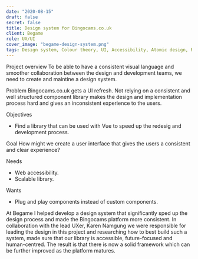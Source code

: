 ```yaml
---
date: "2020-08-15"
draft: false
secret: false
title: Design system for Bingocams.co.uk
client: Begame
role: UX/UI
cover_image: "begame-design-system.png"
tags: Design system, Colour theory, UI, Accessibility, Atomic design, Responsive design, Sketch, Zeplin, Abstract
---
```


Project overview
To be able to have a consistent visual language and smoother collaboration between the design and development teams, we need to create and maintine a design system. 

Problem
Bingocams.co.uk gets a UI refresh. Not relying on a consistent and well structured component library makes the design and implementation process hard and gives an inconsistent experience to the users. 

Objectives
- Find a library that can be used with Vue to speed up the redesig and development process. 

Goal
How might we create a user interface that gives the users a consistent and clear experience?

Needs
- Web accessibility.
- Scalable library.  

Wants
- Plug and play components instead of custom components.

At Begame I helped develop a design system that significantly sped up the design process and made the Bingocams platform more consistent. In collaboration with the lead UXer, Karen Namgung we were responsible for leading the design in this project and researching how to best build such a system, made sure that our library is accessible, future-focused and human-centred. The result is that there is now a solid framework which can be further improved as the platform matures. 